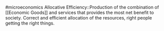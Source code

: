 #microeconomics 
Allocative Efficiency::Production of the combination of [[Economic Goods]] and services that provides the most net benefit to society. Correct and efficient allocation of the resources, right people getting the right things.
<!--SR:!2023-11-25,3,250-->